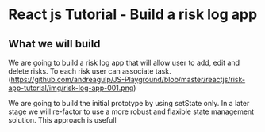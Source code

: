 # React js Tutorial - Build a risk log app

## What we will build
We are going to build a risk log app that will allow user to add, edit and delete risks. To each risk user can associate task.
(https://github.com/andreagulp/JS-Playground/blob/master/reactjs/risk-app-tutorial/img/risk-log-app-001.png)

We are going to build the initial prototype by using setState only. In a later stage we will re-factor to use a more robust and flaxible state management solution. This approach is usefull 



